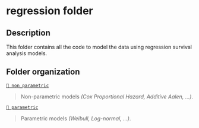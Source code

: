 # regression folder

## Description
This folder contains all the code to model the data using regression survival analysis models.

## Folder organization

[`📂 non_parametric`](non_parametric)
> Non-parametric models _(Cox Proportional Hazard, Additive Aalen, ...)_.

[`📂 parametric`](parametric)
> Parametric models _(Weibull, Log-normal, ...)_.
